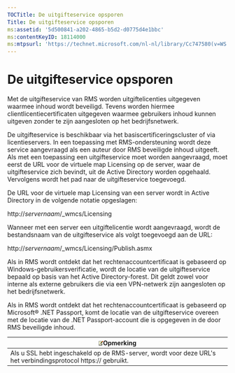 ```yaml
---
TOCTitle: De uitgifteservice opsporen
Title: De uitgifteservice opsporen
ms:assetid: '5d500841-a202-4865-b5d2-d0775d4e1bbc'
ms:contentKeyID: 18114000
ms:mtpsurl: 'https://technet.microsoft.com/nl-nl/library/Cc747580(v=WS.10)'
---
```


De uitgifteservice opsporen
===========================

Met de uitgifteservice van RMS worden uitgiftelicenties uitgegeven waarmee inhoud wordt beveiligd. Tevens worden hiermee clientlicentiecertificaten uitgegeven waarmee gebruikers inhoud kunnen uitgeven zonder te zijn aangesloten op het bedrijfsnetwerk.

De uitgifteservice is beschikbaar via het basiscertificeringscluster of via licentieservers. In een toepassing met RMS-ondersteuning wordt deze service aangevraagd als een auteur door RMS beveiligde inhoud uitgeeft. Als met een toepassing een uitgifteservice moet worden aangevraagd, moet eerst de URL voor de virtuele map Licensing op de server, waar de uitgifteservice zich bevindt, uit de Active Directory worden opgehaald. Vervolgens wordt het pad naar de uitgifteservice toegevoegd.

De URL voor de virtuele map Licensing van een server wordt in Active Directory in de volgende notatie opgeslagen:

http://*servernaam*/\_wmcs/Licensing

Wanneer met een server een uitgiftelicentie wordt aangevraagd, wordt de bestandsnaam van de uitgifteservice als volgt toegevoegd aan de URL:

http://*servernaam*/\_wmcs/Licensing/Publish.asmx

Als in RMS wordt ontdekt dat het rechtenaccountcertificaat is gebaseerd op Windows-gebruikersverificatie, wordt de locatie van de uitgifteservice bepaald op basis van het Active Directory-forest. Dit geldt zowel voor interne als externe gebruikers die via een VPN-netwerk zijn aangesloten op het bedrijfsnetwerk.

Als in RMS wordt ontdekt dat het rechtenaccountcertificaat is gebaseerd op Microsoft® .NET Passport, komt de locatie van de uitgifteservice overeen met de locatie van de .NET Passport-account die is opgegeven in de door RMS beveiligde inhoud.

| ![](images/Cc747580.note(WS.10).gif)Opmerking                                     |
|----------------------------------------------------------------------------------------------------------------|
| Als u SSL hebt ingeschakeld op de RMS-server, wordt voor deze URL's het verbindingsprotocol https:// gebruikt. |
